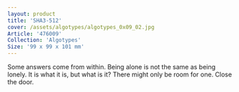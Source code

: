 ```yaml
---
layout: product
title: 'SHA3-512'
cover: /assets/algotypes/algotypes_0x09_02.jpg
Article: '476009'
Collection: 'Algotypes'
Size: '99 x 99 x 101 mm'
---
```

Some answers come from within. Being alone is not the same as being lonely. It is what it is, but what is it? There might only be room for one. Close the door.
